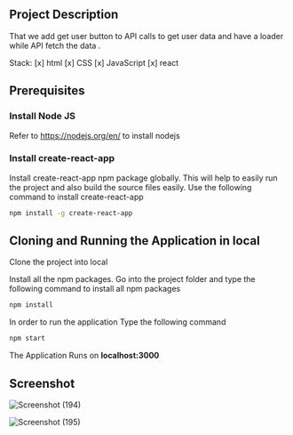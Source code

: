 ## Project Description
That we add get user button to API calls to get user data and have a loader while API fetch the data .

Stack:
[x] html
[x] CSS
[x] JavaScript
[x] react





## Prerequisites

### Install Node JS
Refer to https://nodejs.org/en/ to install nodejs

### Install create-react-app
Install create-react-app npm package globally. This will help to easily run the project and also build the source files easily. Use the following command to install create-react-app

```bash
npm install -g create-react-app
```

## Cloning and Running the Application in local

Clone the project into local

Install all the npm packages. Go into the project folder and type the following command to install all npm packages

```bash
npm install
```

In order to run the application Type the following command

```bash
npm start
```

The Application Runs on **localhost:3000**

## Screenshot

![Screenshot (194)](https://user-images.githubusercontent.com/81071871/127682487-0fe5c6c4-dbea-46d9-b4cc-d05cf2dfcc8d.png)

![Screenshot (195)](https://user-images.githubusercontent.com/81071871/127682536-3775484a-e20e-41f0-978d-dd0ff130f933.png)